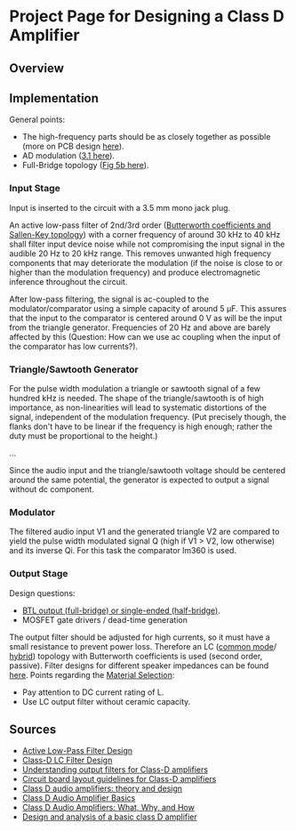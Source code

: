 # Project Page for Designing a Class D Amplifier
<!--- 
(Note: This is a project of physics students quite unfamiliar with
electronics, so there is no guarantee for the quality of the argumentation
presented.) 
-->

## Overview


## Implementation

General points:
  * The high-frequency parts should be as closely together as possible
    (more on PCB design [here](http://www.eetimes.com/document.asp?doc_id=1274882)).
  * AD modulation ([3.1 here](http://www.ti.com/lit/an/sloa119b/sloa119b.pdf)).
  * Full-Bridge topology ([Fig 5b here](http://www.coldamp.com/store/media/pdf/Class_D_audio_amplifiers_White_Paper_en.pdf)).

### Input Stage
Input is inserted to the circuit with a 3.5 mm mono jack plug. 

An active low-pass filter of 2nd/3rd order 
([Butterworth coefficients and Sallen-Key topology](http://www.ti.com/lit/an/sloa049b/sloa049b.pdf)) 
with a corner frequency of around 30 kHz to 40 kHz shall filter input device noise
while not compromising the input signal in the audible 20 Hz to 20 kHz range.
This removes unwanted high frequency components that may deteriorate the
modulation (if the noise is close to or higher than the modulation
frequency) and produce electromagnetic inference throughout the circuit.

After low-pass filtering, the signal is ac-coupled to the
modulator/comparator using a simple capacity of around 5 μF. This assures
that the input to the comparator is centered around 0 V as will be the
input from the triangle generator. Frequencies of 20 Hz and above are
barely affected by this (Question: How can we use ac coupling when the
input of the comparator has low currents?).

### Triangle/Sawtooth Generator
For the pulse width modulation a triangle or sawtooth signal of a few
hundred kHz is needed. The shape of the triangle/sawtooth is of high
importance, as non-linearities will lead to systematic distortions of the
signal, independent of the modulation frequency. (Put precisely though, the
flanks don't have to be linear if the frequency is high enough; rather the
duty must be proportional to the height.)

...

Since the audio input and the triangle/sawtooth voltage should be centered
around the same potential, the generator is expected to output a signal
without dc component.

### Modulator
The filtered audio input V1 and the generated triangle V2 are compared to
yield the pulse width modulated signal Q (high if V1 > V2, low otherwise)
and its inverse Qi. For this task the comparator lm360 is used.

### Output Stage
Design questions:
  * [BTL output (full-bridge) or single-ended (half-bridge)](http://www.eetimes.com/document.asp?doc_id=1274877&page_number=2).
  * MOSFET gate drivers / dead-time generation

The output filter should be adjusted for high currents, so it must have a small
resistance to prevent power loss. Therefore an LC
([common mode](http://www.eetimes.com/document.asp?doc_id=1274877&page_number=3)/
[hybrid](http://www.eetimes.com/document.asp?doc_id=1274877&page_number=4))
topology with Butterworth coefficients is used (second order, passive).
Filter designs for different speaker impedances can be found
[here](http://www.ti.com/lit/an/sloa119b/sloa119b.pdf).
Points regarding the [Material Selection](http://www.eetimes.com/document.asp?doc_id=1274877):
  * Pay attention to DC current rating of L.
  * Use LC output filter without ceramic capacity.


## Sources
  * [Active Low-Pass Filter Design](http://www.ti.com/lit/an/sloa049b/sloa049b.pdf)
  * [Class-D LC Filter Design](http://www.ti.com/lit/an/sloa119b/sloa119b.pdf)
  * [Understanding output filters for Class-D amplifiers](http://www.eetimes.com/document.asp?doc_id=1274877)
  * [Circuit board layout guidelines for Class-D amplifiers](http://www.eetimes.com/document.asp?doc_id=1274882)
  * [Class D audio amplifiers: theory and design](http://www.coldamp.com/store/media/pdf/Class_D_audio_amplifiers_White_Paper_en.pdf)
  * [Class D Audio Amplifier Basics](http://www.irf.com/technical-info/appnotes/an-1071.pdf)
  * [Class D Audio Amplifiers: What, Why, and How](http://www.analog.com/library/analogDialogue/archives/40-06/class_d.pdf)
  * [Design and analysis of a basic class D amplifier](http://www.eetimes.com/document.asp?doc_id=1274753)
